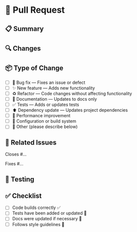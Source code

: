 # 🚀 Pull Request

## 📋 Summary
<!-- Describe the big picture of your changes -->

## 🔍 Changes
<!-- Manual testing, unit tests, CI output, etc. -->

## :package: Type of Change

- [ ] :bug: Bug fix — Fixes an issue or defect
- [ ] :sparkles: New feature — Adds new functionality
- [ ] :recycle: Refactor — Code changes without affecting functionality
- [ ] :memo: Documentation — Updates to docs only
- [ ] :white_check_mark: Tests — Adds or updates tests
- [ ] :arrow_up: Dependency update — Updates project dependencies
- [ ] :rocket: Performance improvement
- [ ] :wrench: Configuration or build system
- [ ] :construction: Other (please describe below)

## :link: Related Issues

Closes #...

Fixes #...

## 🧪 Testing
<!-- Describe how reviewers can test your changes locally -->

## :white_check_mark: Checklist

- [ ] Code builds correctly ✅
- [ ] Tests have been added or updated 🧪
- [ ] Docs were updated if necessary 📝
- [ ] Follows style guidelines 🎨
